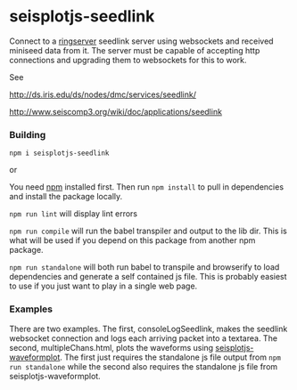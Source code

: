 # seisplotjs-seedlink
Connect to a [ringserver](https://seiscode.iris.washington.edu/projects/ringserver) seedlink server using websockets and received miniseed data from it. The server must be capable of accepting http connections and upgrading them to websockets for this to work.

See 

http://ds.iris.edu/ds/nodes/dmc/services/seedlink/

http://www.seiscomp3.org/wiki/doc/applications/seedlink

### Building

```
npm i seisplotjs-seedlink
```

or

You need [npm](http://npmjs.com) installed first. Then run ```npm install``` to pull in dependencies and install the package locally.

```npm run lint``` will display lint errors

```npm run compile``` will run the babel transpiler and output to the lib dir. This is what will be used if
you depend on this package from another npm package.

```npm run standalone``` will both run babel to transpile and browserify to load dependencies and generate a self contained js file. This is probably easiest to use if you just want to play in a single web page.

### Examples

There are two examples. The first, consoleLogSeedlink, makes the seedlink websocket connection and logs each arriving packet into a textarea. The second, multipleChans.html, plots the waveforms using [seisplotjs-waveformplot](http://github.com/crotwell/seisplotjs-waveformplot). The first just requires the standalone js file output from ```npm run standalone``` while the second also requires the standalone js file from seisplotjs-waveformplot.
